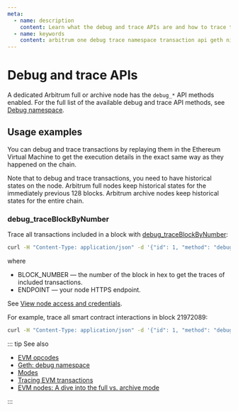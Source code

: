 ```yaml
---
meta:
  - name: description
    content: Learn what the debug and trace APIs are and how to trace transactions on Arbitrum.
  - name: keywords
    content: arbitrum one debug trace namespace transaction api geth nitro
---
```


# Debug and trace APIs

A dedicated Arbitrum full or archive node has the `debug_*` API methods enabled. For the full list of the available debug and trace API methods, see [Debug namespace](https://geth.ethereum.org/docs/rpc/ns-debug).

## Usage examples

You can debug and trace transactions by replaying them in the Ethereum Virtual Machine to get the execution details in the exact same way as they happened on the chain.

Note that to debug and trace transactions, you need to have historical states on the node. Arbitrum full nodes keep historical states for the immediately previous 128 blocks. Arbitrum archive nodes keep historical states for the entire chain.

### debug_traceBlockByNumber

Trace all transactions included in a block with [debug_traceBlockByNumber](https://geth.ethereum.org/docs/rpc/ns-debug#debug_traceblockbynumber):

``` sh
curl -H "Content-Type: application/json" -d '{"id": 1, "method": "debug_traceBlockByNumber", "params": ["BLOCK_NUMBER", {"tracer": "callTracer"}]}' ENDPOINT
```

where

* BLOCK_NUMBER — the number of the block in hex to get the traces of included transactions.
* ENDPOINT — your node HTTPS endpoint.

See [View node access and credentials](/platform/view-node-access-and-credentials).

For example, trace all smart contract interactions in block 21972089:

``` sh
curl -H "Content-Type: application/json" -d '{"id": 1, "method": "debug_traceBlockByNumber", "params": ["0x14F4479", {"tracer": "callTracer"}]}' https://nd-123-456-789.p2pify.com/3c6e0b8a9c15224a8228b9a98ca1531d
```

::: tip See also

* [EVM opcodes](https://ethereum.org/en/developers/docs/evm/opcodes)
* [Geth: debug namespace](https://geth.ethereum.org/docs/rpc/ns-debug)
* [Modes](/operations/arbitrum/modes)
* <a href="https://support.chainstack.com/hc/en-us/articles/900003400806-Tracing-EVM-transactions" target="_blank">Tracing EVM transactions</a>
* <a href="https://chainstack.com/evm-nodes-a-dive-into-the-full-vs-archive-mode/" target="_blank">EVM nodes: A dive into the full vs. archive mode </a>

:::
